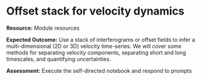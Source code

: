 # Offset stack for velocity dynamics

**Resource:** Module resources

**Expected Outcome:** Use a stack of interferograms or offset fields to infer a multi-dimensional (2D or 3D) velocity time-series. We will cover some methods for separating velocity components, separating short and long timescales, and quantifying uncertainties.

**Assessment:** Execute the self-directed notebook and respond to prompts
